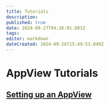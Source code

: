 ```yaml
---
title: Tutorials
description: 
published: true
date: 2024-09-27T04:26:01.681Z
tags: 
editor: markdown
dateCreated: 2024-09-26T15:49:53.049Z
---
```


# AppView Tutorials

## [Setting up an AppView](/AT_Protocol/Core_Components/AppView/Tutorials/Setting_up_an_AppView)